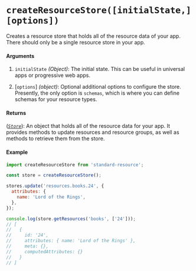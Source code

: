 # `createResourceStore([initialState,] [options])`

Creates a resource store that holds all of the resource data of your app. There should
only be a single resource store in your app.

#### Arguments

1.  `initialState` _(Object)_: The initial state. This can be useful in universal apps or progressive web apps.

2.  [`options`] _(object)_: Optional additional options to configure the store. Presently, the only option is
    `schemas`, which is where you can define schemas for your resource types.

#### Returns

([_`Store`_](Store.md)): An object that holds all of the resource data for your app. It provides methods to
update resources and resource groups, as well as methods to retrieve them from the store.

#### Example

```js
import createResourceStore from 'standard-resource';

const store = createResourceStore();

stores.update('resources.books.24', {
  attributes: {
    name: 'Lord of the Rings',
  },
});

console.log(store.getResources('books', ['24']));
// [
//   {
//     id: '24',
//     attributes: { name: 'Lord of the Rings' },
//     meta: {},
//     computedAttributes: {}
//   }
// ]
```
